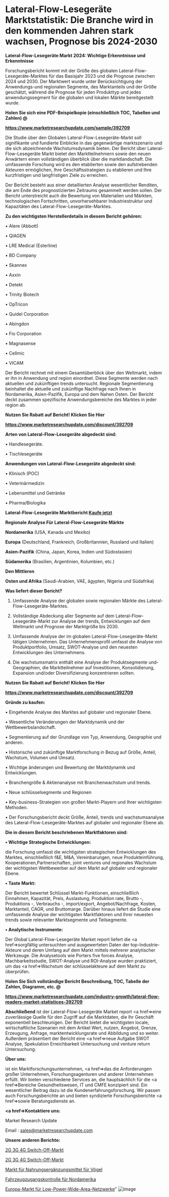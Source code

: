 # Lateral-Flow-Lesegeräte Marktstatistik: Die Branche wird in den kommenden Jahren stark wachsen, Prognose bis 2024-2030

<strong>Lateral-Flow-Lesegeräte Markt 2024: Wichtige Erkenntnisse und Erkenntnisse</strong>

Forschungsbericht kommt mit der Größe des globalen Lateral-Flow-Lesegeräte-Marktes für das Basisjahr 2023 und die Prognose zwischen 2024 und 2030. Der Marktwert wurde unter Berücksichtigung der Anwendungs-und regionalen Segmente, des Marktanteils und der Größe geschätzt, während die Prognose für jeden Produkttyp und jedes anwendungssegment für die globalen und lokalen Märkte bereitgestellt wurde.



<strong>Holen Sie sich eine PDF-Beispielkopie (einschließlich TOC, Tabellen und Zahlen) @
</strong>

<strong><a href=https://www.marketresearchupdate.com/sample/392709>

<strong>https://www.marketresearchupdate.com/sample/392709</u></font></a></strong></strong>

Die Studie über den Globalen Lateral-Flow-Lesegeräte-Markt soll signifikante und fundierte Einblicke in das gegenwärtige marktszenario und die sich abzeichnende Wachstumsdynamik bieten. Der Bericht über Lateral-Flow-Lesegeräte Markt bietet den Marktteilnehmern sowie den neuen Anwärtern einen vollständigen überblick über die marktlandschaft. Die umfassende Forschung wird es den etablierten sowie den aufstrebenden Akteuren ermöglichen, Ihre Geschäftsstrategien zu etablieren und Ihre kurzfristigen und langfristigen Ziele zu erreichen.

Der Bericht besteht aus einer detaillierten Analyse wesentlicher Renditen, die am Ende des prognostizierten Zeitraums gesammelt werden sollen. Der Bericht unterstreicht auch die Bewertung von Materialien und Märkten, technologischen Fortschritten, unvorhersehbarer Industriestruktur und Kapazitäten des Lateral-Flow-Lesegeräte-Marktes.



<strong>Zu den wichtigsten Herstellerdetails in diesem Bericht gehören:</strong>

• Alere (Abbott)

• QIAGEN

• LRE Medical (Esterline)

• BD Company

• Skannex

• Axxin

• Detekt

• Trinity Biotech

• OpTricon

• Quidel Corporation

• Abingdon

• Fio Corporation

• Magnasense

• Cellmic

• VICAM

Der Bericht rechnet mit einem Gesamtüberblick über den Weltmarkt, indem er ihn in Anwendung und region einordnet. Diese Segmente werden nach aktuellen und zukünftigen trends untersucht. Regionale Segmentierung beinhaltet die aktuelle und zukünftige Nachfrage nach Ihnen in Nordamerika, Asien-Pazifik, Europa und dem Nahen Osten. Der Bericht deckt zusammen spezifische Anwendungsbereiche des Marktes in jeder region ab.



<strong>Nutzen Sie Rabatt auf Bericht! Klicken Sie Hier
</strong>

<strong><a href=https://www.marketresearchupdate.com/discount/392709>https://www.marketresearchupdate.com/discount/392709</b></u></font></strong></a>



<strong>Arten von Lateral-Flow-Lesegeräte abgedeckt sind:</strong>

• Handlesegeräte.

• Tischlesegeräte



<strong>Anwendungen von Lateral-Flow-Lesegeräte abgedeckt sind:</strong>

• Klinisch (POC)

• Veterinärmedizin

• Lebensmittel und Getränke

• Pharma/Biologika



<strong>Lateral-Flow-Lesegeräte Marktbericht <a href=https://www.marketresearchupdate.com/buynow/392709>Kaufe jetzt</a></strong>



<strong>Regionale Analyse Für Lateral-Flow-Lesegeräte Märkte</strong>



<strong>Nordamerika</strong> (USA, Kanada und Mexiko)



<strong>Europa</strong> (Deutschland, Frankreich, Großbritannien, Russland und Italien)



<strong>Asien-Pazifik</strong> (China, Japan, Korea, Indien und Südostasien)



<strong>Südamerika</strong> (Brasilien, Argentinien, Kolumbien, etc.)



<strong>Den Mittleren</strong> 

<strong>Osten und Afrika</strong> (Saudi-Arabien, VAE, ägypten, Nigeria und Südafrika)



<strong>Was liefert dieser Bericht?</strong>

1. Umfassende Analyse der globalen sowie regionalen Märkte des Lateral-Flow-Lesegeräte-Marktes.

2. Vollständige Abdeckung aller Segmente auf dem Lateral-Flow-Lesegeräte-Markt zur Analyse der trends, Entwicklungen auf dem Weltmarkt und Prognose der Marktgröße bis 2030.

3. Umfassende Analyse der im globalen Lateral-Flow-Lesegeräte-Markt tätigen Unternehmen. Das Unternehmensprofil umfasst die Analyse von Produktportfolio, Umsatz, SWOT-Analyse und den neuesten Entwicklungen des Unternehmens.

4. Die wachstumsmatrix enthält eine Analyse der Produktsegmente und-Geographien, die Marktteilnehmer auf Investitionen, Konsolidierung, Expansion und/oder Diversifizierung konzentrieren sollten.



<strong>Nutzen Sie Rabatt auf Bericht! Klicken Sie Hier
</strong>

<strong><a href=https://www.marketresearchupdate.com/discount/392709>https://www.marketresearchupdate.com/discount/392709</b></u></font></strong></a>



<strong>Gründe zu kaufen:</strong>

• Eingehende Analyse des Marktes auf globaler und regionaler Ebene.

• Wesentliche Veränderungen der Marktdynamik und der Wettbewerbslandschaft.

• Segmentierung auf der Grundlage von Typ, Anwendung, Geographie und anderen.

• Historische und zukünftige Marktforschung in Bezug auf Größe, Anteil, Wachstum, Volumen und Umsatz.

• Wichtige änderungen und Bewertung der Marktdynamik und Entwicklungen.

• Branchengröße &amp; Aktienanalyse mit Branchenwachstum und trends.

• Neue schlüsselsegmente und Regionen

• Key-business-Strategien von großen Markt-Playern und Ihrer wichtigsten Methoden.

• Der Forschungsbericht deckt Größe, Anteil, trends und wachstumsanalyse des Lateral-Flow-Lesegeräte-Marktes auf globaler und regionaler Ebene ab.



<strong>Die in diesem Bericht beschriebenen Marktfaktoren sind:</strong>



<strong>• Wichtige Strategische Entwicklungen:</strong>

die Forschung umfasst die wichtigsten strategischen Entwicklungen des Marktes, einschließlich f&amp;E, M&amp;A, Vereinbarungen, neue Produkteinführung, Kooperationen,Partnerschaften, joint ventures und regionales Wachstum der wichtigsten Wettbewerber auf dem Markt auf globaler und regionaler Ebene.



<strong>• Taste Markt:</strong>

Der Bericht bewertet Schlüssel Markt-Funktionen, einschließlich Einnahmen, Kapazität, Preis, Auslastung, Produktion rate, Brutto -, Produktions -, Verbrauchs -, import/export, Angebot/Nachfrage, Kosten, Marktanteil, CAGR, und Bruttomarge. Darüber hinaus liefert die Studie eine umfassende Analyse der wichtigsten Marktfaktoren und Ihrer neuesten trends sowie relevanter Marktsegmente und Teilsegmente.



<strong>• Analytische Instrumente:</strong>

Der Global Lateral-Flow-Lesegeräte Market report liefert die <a href=>sorgf</a>ältig untersuchten und ausgewerteten Daten der top-Industrie-Akteure und deren Umfang auf dem Markt mittels mehrerer analytischer Werkzeuge. Die Analysetools wie Porters five forces Analyse, Machbarkeitsstudie, SWOT-Analyse und ROI-Analyse wurden praktiziert, um das <a href=>Wachstum</a> der schlüsselakteure auf dem Markt zu überprüfen.



<strong>Holen Sie Sich vollständige Bericht Beschreibung, TOC, Tabelle der Zahlen, Diagramm, etc. @ </strong>

<strong><a href=https://www.marketresearchupdate.com/industry-growth/lateral-flow-readers-market-statistices-392709>https://www.marketresearchupdate.com/industry-growth/lateral-flow-readers-market-statistices-392709</a></font></strong>



<strong>Abschließend</strong> ist der Lateral-Flow-Lesegeräte Market report <a href=>eine</a> zuverlässige Quelle für den Zugriff auf die Marktdaten, die Ihr Geschäft exponentiell beschleunigen. Der Bericht bietet die wichtigsten locale, wirtschaftliche Szenarien mit dem Artikel Wert, nutzen, Angebot, Grenze, Erzeugung, Anfrage, marktentwicklungsrate und Abbildung und so weiter. Außerdem präsentiert der Bericht eine <a href=>neue</a> Aufgabe SWOT Analyse, Spekulation Erreichbarkeit Untersuchung und venture return Untersuchung.



<strong>Über uns:</strong>

 ist ein Marktforschungsunternehmen, <a href=>das</a> die Anforderungen großer Unternehmen, Forschungsagenturen und anderer Unternehmen erfüllt. Wir bieten verschiedene Services an, die hauptsächlich für die <a href=>Bereiche</a> Gesundheitswesen, IT und CMFE konzipiert sind. Ein wesentlicher Beitrag dazu ist die Kundenerfahrungsforschung. Wir passen auch Forschungsberichte an und bieten syndizierte Forschungsberichte <a href=>sowie</a> Beratungsdienste an.



<strong><a href=>Kontaktiere uns:</a></strong>

Market Research Update

Email : sales@marketresearchupdate.com



<strong>Unsere anderen Berichte:</strong>

<a href=https://www.linkedin.com/pulse/2g-3g-4g-switch-off-market-has-huge-demand-worldwide-profiling>2G 3G 4G Switch-Off-Markt</a>

<a href=https://www.linkedin.com/pulse/2g-3g-4g-switch-off-market-size-share-outlook-growth-prospects>2G 3G 4G Switch-Off-Markt</a>

<a href=https://www.linkedin.com/pulse/bird-healthcare-supplements-market-outlooks-2023>Markt für Nahrungsergänzungsmittel für Vögel</a>

<a href=https://www.linkedin.com/pulse/north-america-vehicle-access-control>Fahrzeugzugangskontrolle für Nordamerika</a>

<a href=https://www.linkedin.com/pulse/europe-low-power-wide-area-networks-market-2023-ljh8f/>Europa-Markt für Low-Power-Wide-Area-Netzwerke</a>"
![image](https://github.com/Gayatrikarjule/Market-Analysis-360/assets/97346546/72f5abe5-466d-4165-952f-418bbe87506c)
